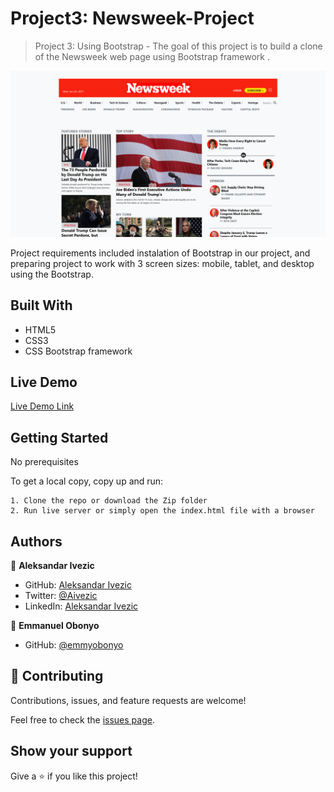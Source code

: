

# Project3: Newsweek-Project

> Project 3: Using Bootstrap -
The goal of this project is to build a clone of the Newsweek web page using Bootstrap framework .

![screenshot](./Screenshot-Newsweek-project.png)

Project requirements included instalation of Bootstrap in our project, and preparing project to work with 3 screen sizes: mobile, tablet, and desktop using the Bootstrap.

## Built With

- HTML5
- CSS3
- CSS Bootstrap framework

## Live Demo

[Live Demo Link](https://shinobiwarior.github.io/Newsweek-Project/)

## Getting Started

No prerequisites

To get  a local copy, copy up and run:

    1. Clone the repo or download the Zip folder
    2. Run live server or simply open the index.html file with a browser


## Authors

👤 **Aleksandar Ivezic**

- GitHub: [Aleksandar Ivezic](https://github.com/ShinobiWarior)
- Twitter: [@Aivezic](https://twitter.com/Aivezic)
- LinkedIn: [Aleksandar Ivezic](https://www.linkedin.com/in/aleksandar-ivezi%C4%87-1a6b0391/)

👤 **Emmanuel Obonyo**

- GitHub: [@emmyobonyo](https://github.com/emmyobonyo)

## 🤝 Contributing

Contributions, issues, and feature requests are welcome!

Feel free to check the [issues page](https://github.com/ShinobiWarior/Newsweek-Project/issues).

## Show your support

Give a ⭐️ if you like this project!
